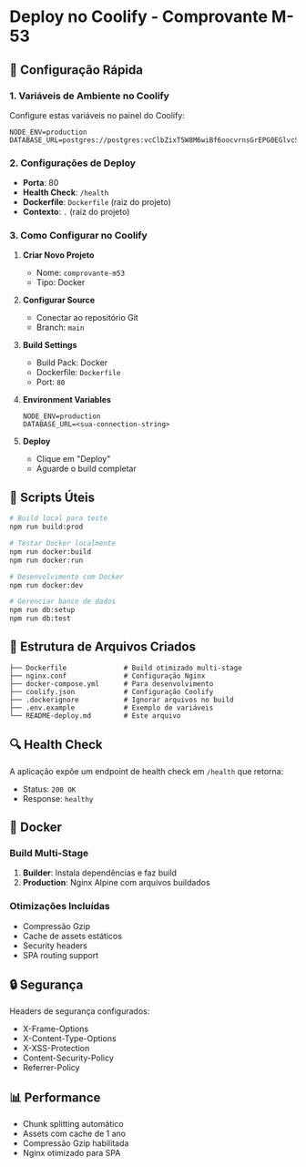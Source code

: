 # Deploy no Coolify - Comprovante M-53

## 🚀 Configuração Rápida

### 1. Variáveis de Ambiente no Coolify

Configure estas variáveis no painel do Coolify:

```env
NODE_ENV=production
DATABASE_URL=postgres://postgres:vcClbZixT5W8M6wiBf6oocvrnsGrEPG0EGlvcSnKZ7sGhIQMkrGNxWAsgoH87cfC@212.85.13.91:5432/bcodex
```

### 2. Configurações de Deploy

- **Porta**: 80
- **Health Check**: `/health`
- **Dockerfile**: `Dockerfile` (raiz do projeto)
- **Contexto**: `.` (raiz do projeto)

### 3. Como Configurar no Coolify

1. **Criar Novo Projeto**
   - Nome: `comprovante-m53`
   - Tipo: Docker

2. **Configurar Source**
   - Conectar ao repositório Git
   - Branch: `main`

3. **Build Settings**
   - Build Pack: Docker
   - Dockerfile: `Dockerfile`
   - Port: `80`

4. **Environment Variables**
   ```
   NODE_ENV=production
   DATABASE_URL=<sua-connection-string>
   ```

5. **Deploy**
   - Clique em "Deploy"
   - Aguarde o build completar

## 🔧 Scripts Úteis

```bash
# Build local para teste
npm run build:prod

# Testar Docker localmente
npm run docker:build
npm run docker:run

# Desenvolvimento com Docker
npm run docker:dev

# Gerenciar banco de dados
npm run db:setup
npm run db:test
```

## 📁 Estrutura de Arquivos Criados

```
├── Dockerfile              # Build otimizado multi-stage
├── nginx.conf              # Configuração Nginx
├── docker-compose.yml      # Para desenvolvimento
├── coolify.json            # Configuração Coolify
├── .dockerignore           # Ignorar arquivos no build
├── .env.example            # Exemplo de variáveis
└── README-deploy.md        # Este arquivo
```

## 🔍 Health Check

A aplicação expõe um endpoint de health check em `/health` que retorna:
- Status: `200 OK`
- Response: `healthy`

## 🐳 Docker

### Build Multi-Stage
1. **Builder**: Instala dependências e faz build
2. **Production**: Nginx Alpine com arquivos buildados

### Otimizações Incluídas
- Compressão Gzip
- Cache de assets estáticos
- Security headers
- SPA routing support

## 🔒 Segurança

Headers de segurança configurados:
- X-Frame-Options
- X-Content-Type-Options
- X-XSS-Protection
- Content-Security-Policy
- Referrer-Policy

## 📊 Performance

- Chunk splitting automático
- Assets com cache de 1 ano
- Compressão Gzip habilitada
- Nginx otimizado para SPA